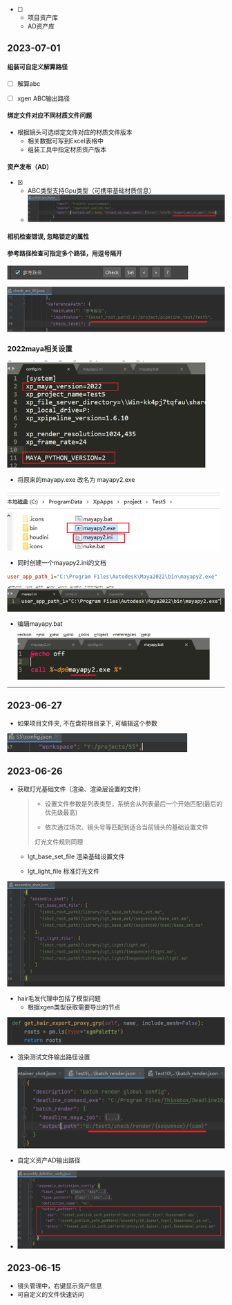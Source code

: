 



- [ ] - 项目资产库
  - AD资产库





## 2023-07-01


#### 组装可自定义解算路径
- [ ] 解算abc
- [ ] xgen ABC输出路径


####  绑定文件对应不同材质文件问题
  - 根据镜头可选绑定文件对应的材质文件版本
    - 相关数据可写到Excel表格中
    - 组装工具中指定材质资产版本

#### 资产发布（AD）

- [x] - ABC类型支持Gpu类型（可携带基础材质信息）
  - ![image-20230701194729734](images/image-20230701194729734.png)

####  相机检查错误, 忽略锁定的属性

#### 参考路径检查可指定多个路径，用逗号隔开

![image-20230701180412003](images/image-20230701180412003.png)

![image-20230701180451488](images/image-20230701180451488.png)





### 2022maya相关设置

<img src="images/image-20230701205321110.png" alt="image-20230701205321110" style="zoom:80%;" />

- 将原来的mayapy.exe 改名为 mayapy2.exe

![image-20230701205424637](images/image-20230701205424637.png)

- 同时创建一个mayapy2.ini的文档

```ini
user_app_path_1="C:\Program Files\Autodesk\Maya2022\bin\mayapy2.exe"
```

<img src="images/image-20230701205541775.png" alt="image-20230701205541775" style="zoom:80%;" />

- 编辑mayapy.bat

  <img src="images/image-20230701205721694.png" alt="image-20230701205721694" style="zoom:80%;" />



---





## 2023-06-27

- 如果项目文件夹, 不在盘符根目录下, 可编辑这个参数

![image-20230627103546719](images/image-20230627103546719.png)

## 2023-06-26

- 获取灯光基础文件（渲染、渲染层设置的文件）

  > - 设置文件参数是列表类型，系统会从列表最后一个开始匹配(最后的优先级最高)
  >
  > - 依次通过场次、镜头号等匹配到适合当前镜头的基础设置文件  
  >
  > 灯光文件规则同理

  - lgt_base_set_file 渲染基础设置文件
  
  - lgt_light_file 标准灯光文件


![image-20230626190218373](images/image-20230626190218373.png)

- hair毛发代理中包括了模型问题
  - 根据xgen类型获取需要导出的节点


![image-20230626171022180](images/image-20230626171022180.png)

- 渲染测试文件输出路径设置

  ![image-20230626161849541](images/image-20230626161849541.png)



- 自定义资产AD输出路径
- ![image-20230627102624886](images/image-20230627102624886.png)



## 2023-06-15

- 镜头管理中，右键显示资产信息
- 可自定义的文件快速访问